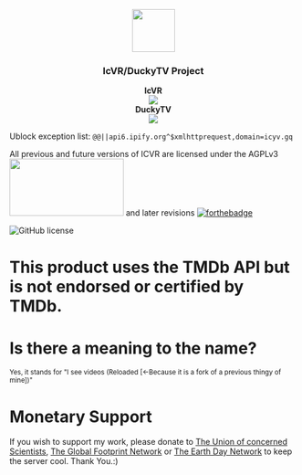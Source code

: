 <p align="center"><img width="75px" height="75px" src="https://raw.githubusercontent.com/duckforceone/a-bunch-of-web-files/master/icon_rh.jpg"><h3 align="center">IcVR/DuckyTV Project</h3></p>

<p align="center"><b>IcVR</b> <br><img src="https://img.shields.io/github/license/duckforceone/IcVR?style=for-the-badge"><br><b>DuckyTV</b><br><img src="https://img.shields.io/badge/License-AGPL--3.0-orange?style=for-the-badge"></p>

Ublock exception list:
<code>@@||api6.ipify.org^$xmlhttprequest,domain=icyv.gq</code>

All previous and future versions of ICVR are licensed under the AGPLv3 
<img src="https://upload.wikimedia.org/wikipedia/commons/0/06/AGPLv3_Logo.svg" width="200" height="100px">
and later revisions
[![forthebadge](https://forthebadge.com/images/badges/made-with-javascript.svg)](https://forthebadge.com)
<br>

<img alt="GitHub license" src="https://www.themoviedb.org/assets/2/v4/logos/408x161-powered-by-rectangle-green-bb4301c10ddc749b4e79463811a68afebeae66ef43d17bcfd8ff0e60ded7ce99.png">
<br>

# This product uses the TMDb API but is not endorsed or certified by TMDb.

# Is there a meaning to the name?
<sup>Yes, it stands for "I see videos (Reloaded [<-Because it is a fork of a previous thingy of mine])"</sup>

# Monetary Support
If you wish to support my work, please donate to [The Union of concerned Scientists](https://secure.ucsusa.org/onlineactions/dR5QqmX2uUCLCFD1KkVEzg2?MS=topnav), [The Global Footprint Network](https://connect.clickandpledge.com/w/Form/1bfb96c9-459f-4761-9b64-39f722549ec2) or [The Earth Day Network](https://earthdaynetwork.salsalabs.org/maindonationform/index.html) to keep the server cool. Thank You.:)
